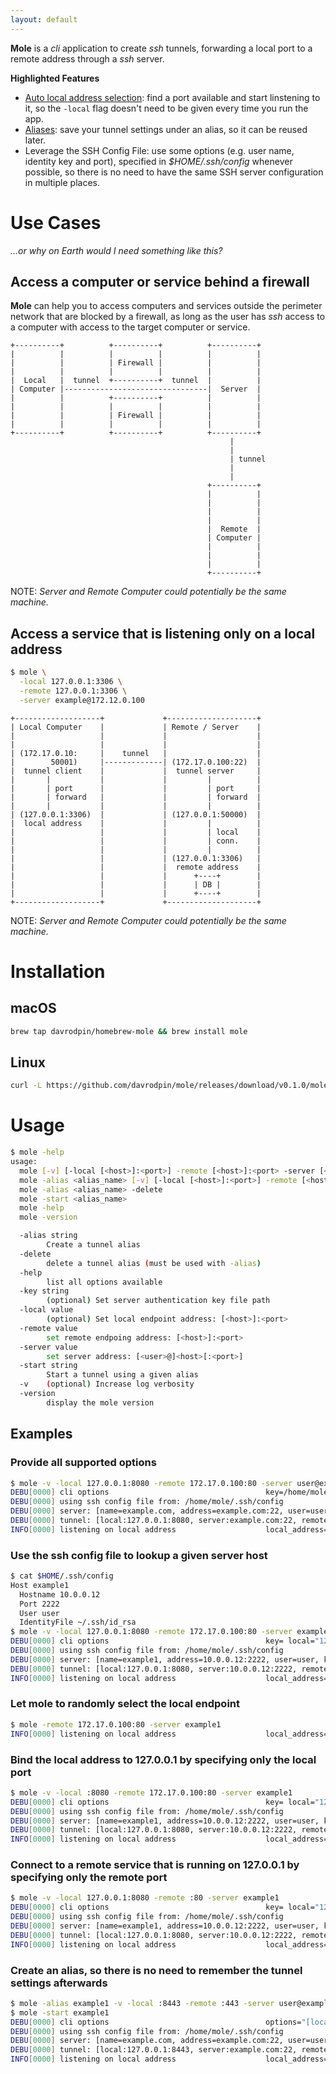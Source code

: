 ```yaml
---
layout: default
---
```


**Mole** is a _cli_ application to create _ssh_ tunnels, forwarding a local port to a remote address through a _ssh_ server.


**Highlighted Features**

  * [Auto local address selection](#let-mole-to-randomly-select-the-local-endpoint): find a port available and start linstening to it, so the `-local` flag doesn't need to be given every time you run the app.
  * [Aliases](#create-an-alias-so-there-is-no-need-to-remember-the-tunnel-settings-afterwards): save your tunnel settings under an alias, so it can be reused later.
  * Leverage the SSH Config File: use some options (e.g. user name, identity key and port), specified in *$HOME/.ssh/config* whenever possible, so there is no need to have the same SSH server configuration in multiple places.
  
# Use Cases

_...or why on Earth would I need something like this?_

## Access a computer or service behind a firewall

**Mole** can help you to access computers and services outside the perimeter network that are blocked by a firewall, as long as the user has _ssh_ access to a computer with access to the target computer or service.

```ascii
+----------+          +----------+          +----------+
|          |          |          |          |          |
|          |          | Firewall |          |          |
|          |          |          |          |          |
|  Local   |  tunnel  +----------+  tunnel  |          |
| Computer |--------------------------------|  Server  |
|          |          +----------+          |          |
|          |          |          |          |          |
|          |          | Firewall |          |          |
|          |          |          |          |          |
+----------+          +----------+          +----------+
                                                 |
                                                 |
                                                 | tunnel
                                                 |
                                                 |
                                            +----------+
                                            |          |
                                            |          |
                                            |          |
                                            |          |
                                            |  Remote  |
                                            | Computer |
                                            |          |
                                            |          |
                                            |          |
                                            +----------+
```

NOTE: _Server and Remote Computer could potentially be the same machine._

## Access a service that is listening only on a local address

```sh
$ mole \
  -local 127.0.0.1:3306 \
  -remote 127.0.0.1:3306 \
  -server example@172.12.0.100
```

```ascii
+-------------------+             +--------------------+
| Local Computer    |             | Remote / Server    |
|                   |             |                    |
|                   |             |                    |
| (172.17.0.10:     |    tunnel   |                    |
|        50001)     |-------------| (172.17.0.100:22)  |
|  tunnel client    |             |  tunnel server     |
|       |           |             |         |          |
|       | port      |             |         | port     |
|       | forward   |             |         | forward  |
|       |           |             |         |          |
| (127.0.0.1:3306)  |             | (127.0.0.1:50000)  |
|  local address    |             |         |          |
|                   |             |         | local    |
|                   |             |         | conn.    |
|                   |             |         |          |
|                   |             | (127.0.0.1:3306)   |
|                   |             |  remote address    |
|                   |             |      +----+        |
|                   |             |      | DB |        |
|                   |             |      +----+        |
+-------------------+             +--------------------+
```

NOTE: _Server and Remote Computer could potentially be the same machine._

# Installation

## macOS

```sh
brew tap davrodpin/homebrew-mole && brew install mole
```

## Linux

```sh
curl -L https://github.com/davrodpin/mole/releases/download/v0.1.0/mole0.1.0.linux-amd64.tar.gz | tar xz -C /usr/local/bin
```

# Usage

```sh
$ mole -help
usage:
  mole [-v] [-local [<host>]:<port>] -remote [<host>]:<port> -server [<user>@]<host>[:<port>] [-key <key_path>]
  mole -alias <alias_name> [-v] [-local [<host>]:<port>] -remote [<host>]:<port> -server [<user>@]<host>[:<port>] [-key <key_path>]
  mole -alias <alias_name> -delete
  mole -start <alias_name>
  mole -help
  mole -version

  -alias string
        Create a tunnel alias
  -delete
        delete a tunnel alias (must be used with -alias)
  -help
        list all options available
  -key string
        (optional) Set server authentication key file path
  -local value
        (optional) Set local endpoint address: [<host>]:<port>
  -remote value
        set remote endpoing address: [<host>]:<port>
  -server value
        set server address: [<user>@]<host>[:<port>]
  -start string
        Start a tunnel using a given alias
  -v    (optional) Increase log verbosity
  -version
        display the mole version
```  

## Examples

### Provide all supported options

```sh
$ mole -v -local 127.0.0.1:8080 -remote 172.17.0.100:80 -server user@example.com:22 -key ~/.ssh/id_rsa
DEBU[0000] cli options                                   key=/home/mole/.ssh/id_rsa local="127.0.0.1:8080" remote="172.17.0.100:80" server="user@example.com:22" v=true
DEBU[0000] using ssh config file from: /home/mole/.ssh/config
DEBU[0000] server: [name=example.com, address=example.com:22, user=user, key=/home/mole/.ssh/id_rsa]
DEBU[0000] tunnel: [local:127.0.0.1:8080, server:example.com:22, remote:172.17.0.100:80]
INFO[0000] listening on local address                    local_address="127.0.0.1:8080"
```

### Use the ssh config file to lookup a given server host

```sh
$ cat $HOME/.ssh/config
Host example1
  Hostname 10.0.0.12
  Port 2222
  User user
  IdentityFile ~/.ssh/id_rsa
$ mole -v -local 127.0.0.1:8080 -remote 172.17.0.100:80 -server example1
DEBU[0000] cli options                                   key= local="127.0.0.1:8080" remote="172.17.0.100:80" server=example1 v=true
DEBU[0000] using ssh config file from: /home/mole/.ssh/config
DEBU[0000] server: [name=example1, address=10.0.0.12:2222, user=user, key=/home/mole/.ssh/id_rsa]
DEBU[0000] tunnel: [local:127.0.0.1:8080, server:10.0.0.12:2222, remote:172.17.0.100:80]
INFO[0000] listening on local address                    local_address="127.0.0.1:8080"
```

### Let mole to randomly select the local endpoint

```sh
$ mole -remote 172.17.0.100:80 -server example1
INFO[0000] listening on local address                    local_address="127.0.0.1:61305"
```
### Bind the local address to 127.0.0.1 by specifying only the local port

```sh
$ mole -v -local :8080 -remote 172.17.0.100:80 -server example1
DEBU[0000] cli options                                   key= local="127.0.0.1:8080" remote="172.17.0.100:80" server=example1 v=true
DEBU[0000] using ssh config file from: /home/mole/.ssh/config
DEBU[0000] server: [name=example1, address=10.0.0.12:2222, user=user, key=/home/mole/.ssh/id_rsa]
DEBU[0000] tunnel: [local:127.0.0.1:8080, server:10.0.0.12:2222, remote:172.17.0.100:80]
INFO[0000] listening on local address                    local_address="127.0.0.1:8080"
```

### Connect to a remote service that is running on 127.0.0.1 by specifying only the remote port

```sh
$ mole -v -local 127.0.0.1:8080 -remote :80 -server example1
DEBU[0000] cli options                                   key= local="127.0.0.1:8080" remote="127.0.0.1:80" server=example1 v=true
DEBU[0000] using ssh config file from: /home/mole/.ssh/config
DEBU[0000] server: [name=example1, address=10.0.0.12:2222, user=user, key=/home/mole/.ssh/id_rsa]
DEBU[0000] tunnel: [local:127.0.0.1:8080, server:10.0.0.12:2222, remote:127.0.0.1:80]
INFO[0000] listening on local address                    local_address="127.0.0.1:8080"
```

### Create an alias, so there is no need to remember the tunnel settings afterwards

```sh
$ mole -alias example1 -v -local :8443 -remote :443 -server user@example.com
$ mole -start example1
DEBU[0000] cli options                                   options="[local=:8443, remote=:443, server=user@example.com, key=, verbose=true, help=false, version=false]"
DEBU[0000] using ssh config file from: /home/mole/.ssh/config
DEBU[0000] server: [name=example.com, address=example.com:22, user=user, key=/home/mole/.ssh/id_rsa]
DEBU[0000] tunnel: [local:127.0.0.1:8443, server:example.com:22, remote:127.0.0.1:443]
INFO[0000] listening on local address                    local_address="127.0.0.1:8443"
```
